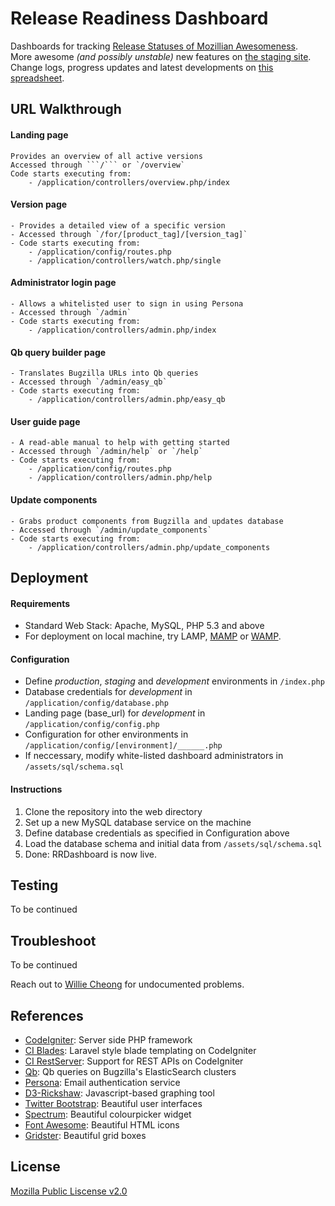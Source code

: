 # Release Readiness Dashboard
Dashboards for tracking [Release Statuses of Mozillian Awesomeness](https://release-dash.paas.allizom.org).<br>
More awesome *(and possibly unstable)* new features on [the staging site](http://release-dash.williecheong.com).<br>
Change logs, progress updates and latest developments on [this spreadsheet](https://docs.google.com/spreadsheet/ccc?key=0ApNDjYXWm5JndDFwLWVlM1BPR3dBdjE1ZVdfWlBwR1E&usp=sharing).

## URL Walkthrough
#### Landing page
    Provides an overview of all active versions
    Accessed through ```/``` or `/overview` 
    Code starts executing from: 
        - /application/controllers/overview.php/index

#### Version page
    - Provides a detailed view of a specific version
    - Accessed through `/for/[product_tag]/[version_tag]`  
    - Code starts executing from:
        - /application/config/routes.php
        - /application/controllers/watch.php/single

#### Administrator login page
    - Allows a whitelisted user to sign in using Persona
    - Accessed through `/admin`
    - Code starts executing from:
        - /application/controllers/admin.php/index

#### Qb query builder page
    - Translates Bugzilla URLs into Qb queries
    - Accessed through `/admin/easy_qb`
    - Code starts executing from:
        - /application/controllers/admin.php/easy_qb

#### User guide page
    - A read-able manual to help with getting started
    - Accessed through `/admin/help` or `/help`
    - Code starts executing from:
        - /application/config/routes.php
        - /application/controllers/admin.php/help

#### Update components
    - Grabs product components from Bugzilla and updates database
    - Accessed through `/admin/update_components`
    - Code starts executing from:
        - /application/controllers/admin.php/update_components


## Deployment        
#### Requirements
- Standard Web Stack: Apache, MySQL, PHP 5.3 and above
- For deployment on local machine, try LAMP, [MAMP](http://www.mamp.info/en/downloads/) or [WAMP](http://www.wampserver.com/en/). 

#### Configuration
- Define *production*, *staging* and *development* environments in `/index.php`
- Database credentials for *development* in `/application/config/database.php`
- Landing page (base_url) for *development* in `/application/config/config.php`
- Configuration for other environments in `/application/config/[environment]/______.php`
- If neccessary, modify white-listed dashboard administrators in `/assets/sql/schema.sql`

#### Instructions
1. Clone the repository into the web directory
2. Set up a new MySQL database service on the machine
3. Define database credentials as specified in Configuration above
4. Load the database schema and initial data from `/assets/sql/schema.sql`
5. Done: RRDashboard is now live.


## Testing
To be continued


## Troubleshoot
To be continued<br>

Reach out to [Willie Cheong](http://williecheong.com) for undocumented problems.


## References
- [CodeIgniter](http://ellislab.com/codeigniter): Server side PHP framework
- [CI Blades](https://github.com/laperla/codeigniter-Blade): Laravel style blade templating on CodeIgniter
- [CI RestServer](https://github.com/philsturgeon/codeigniter-restserver): Support for REST APIs on CodeIgniter
- [Qb](https://github.com/klahnakoski/qb): Qb queries on Bugzilla's ElasticSearch clusters
- [Persona](https://developer.mozilla.org/en-US/Persona): Email authentication service
- [D3-Rickshaw](http://code.shutterstock.com/rickshaw/): Javascript-based graphing tool
- [Twitter Bootstrap](http://getbootstrap.com/getting-started/): Beautiful user interfaces
- [Spectrum](http://bgrins.github.io/spectrum/): Beautiful colourpicker widget
- [Font Awesome](http://fontawesome.io/): Beautiful HTML icons
- [Gridster](http://gridster.net/): Beautiful grid boxes


## License
[Mozilla Public Liscense v2.0](LICENSE)
